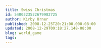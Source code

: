 ```yaml
---
title: Swiss Christmas
id: 5400323522679982725
author: Kirby Urner
published: 2008-12-25T20:21:00.000-08:00
updated: 2008-12-29T09:18:27.148-08:00
blog: world_game
tags: 
---
```


